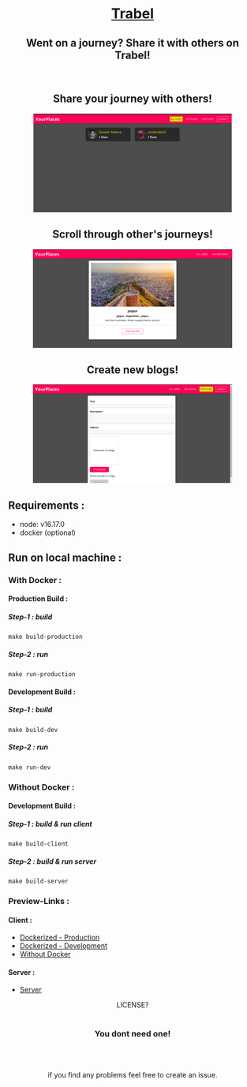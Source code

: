 <h1 align="center" ><a href="http://ec2-13-232-224-104.ap-south-1.compute.amazonaws.com:8080/">Trabel</a></h1>

 <h2 align="center">Went on a journey? Share it with others on Trabel!</h2>

</br>

 <h2 align="center"><strong>Share your journey with others!</strong></h2>
 <p align="center"><img src="./images/home-page.png" height="200px"/></p>

 <h2 align="center"><strong>Scroll through other's journeys!</strong></h2>
 <p align="center"><img src="./images/places.png" height="200px"/></p>

 <h2 align="center"><strong>Create new blogs!</strong></h2>
 <p align="center"><img src="./images/add-place.png" height="200px"/></p>

## Requirements :

- node: v16.17.0
- docker (optional)

## Run on local machine :

### With Docker :

#### Production Build :

##### Step-1 : build

    make build-production

##### Step-2 : run

    make run-production

#### Development Build :

##### Step-1 : build

    make build-dev

##### Step-2 : run

    make run-dev

### Without Docker :

#### Development Build :

##### Step-1 : build & run client

    make build-client

##### Step-2 : build & run server

    make build-server

### Preview-Links :

#### Client :

- [Dockerized - Production](https://localhost:8080)
- [Dockerized - Development](https://localhost:3000)
- [Without Docker](https://localhost:3000)

#### Server :

- [Server](https://localhost:5000)

<div align="center">LICENSE? </br></br><h3>You dont need one!</h3> </div>

</br>
</br>
<p align="center">if you find any problems feel free to create an issue.</p>